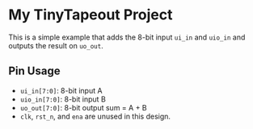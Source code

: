 # My TinyTapeout Project

This is a simple example that adds the 8-bit input `ui_in` and `uio_in` and outputs the result on `uo_out`.

## Pin Usage
- `ui_in[7:0]`: 8-bit input A
- `uio_in[7:0]`: 8-bit input B
- `uo_out[7:0]`: 8-bit output sum = A + B
- `clk`, `rst_n`, and `ena` are unused in this design.

